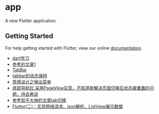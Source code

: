 # app

A new Flutter application.

## Getting Started

For help getting started with Flutter, view our online
[documentation](https://flutter.io/).

-   [dart学习](http://www.cndartlang.com/dart/page/4)
-   [参考的文章1](https://blog.csdn.net/u013000152/article/details/80940664)
-   [TabBar](https://blog.csdn.net/poorkick/article/details/80964641)
-   [tabbar的状态保持](https://www.jianshu.com/p/fbd1d0e22f9c)
-   [质感设计之弹出菜单](https://blog.csdn.net/hekaiyou/article/details/53897967?utm_source=gold_browser_extension)
-   [底部导航栏,采用PageView实现，不知道能解决页面切换后状态被重置的问题，待会再说](https://blog.csdn.net/u011045726/article/details/79583423)
-   [参考知乎大神的文章tab切换](https://zhuanlan.zhihu.com/p/37697590)
-   [Flutter(二)：实现网络请求、json解析、ListView展示数据](https://blog.csdn.net/qq_16247851/article/details/81210771)
